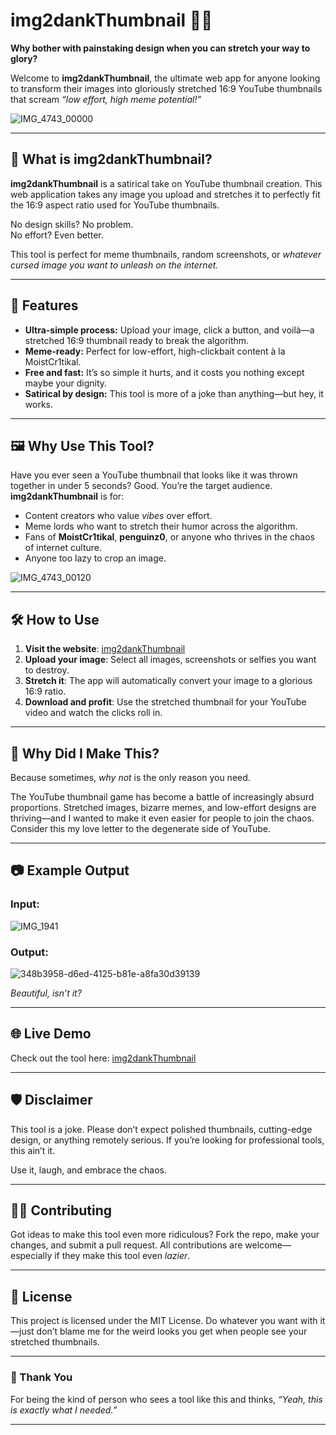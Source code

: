 # img2dankThumbnail 🎨✨  
**Why bother with painstaking design when you can stretch your way to glory?**

Welcome to **img2dankThumbnail**, the ultimate web app for anyone looking to transform their images into gloriously stretched 16:9 YouTube thumbnails that scream *“low effort, high meme potential!”*

![IMG_4743_00000](https://github.com/user-attachments/assets/6972fe95-868f-4318-bbf8-702ee67fa866)

---

## 🚀 What is img2dankThumbnail?

**img2dankThumbnail** is a satirical take on YouTube thumbnail creation. This web application takes any image you upload and stretches it to perfectly fit the 16:9 aspect ratio used for YouTube thumbnails.  

No design skills? No problem.  
No effort? Even better.  

This tool is perfect for meme thumbnails, random screenshots, or *whatever cursed image you want to unleash on the internet.*

---

## 🌟 Features  

- **Ultra-simple process:** Upload your image, click a button, and voilà—a stretched 16:9 thumbnail ready to break the algorithm.  
- **Meme-ready:** Perfect for low-effort, high-clickbait content à la MoistCr1tikal.  
- **Free and fast:** It’s so simple it hurts, and it costs you nothing except maybe your dignity.  
- **Satirical by design:** This tool is more of a joke than anything—but hey, it works.

---

## 🖼️ Why Use This Tool?

Have you ever seen a YouTube thumbnail that looks like it was thrown together in under 5 seconds? Good. You’re the target audience. **img2dankThumbnail** is for:  

- Content creators who value *vibes* over effort.  
- Meme lords who want to stretch their humor across the algorithm.  
- Fans of **MoistCr1tikal**, **penguinz0**, or anyone who thrives in the chaos of internet culture.  
- Anyone too lazy to crop an image.  

![IMG_4743_00120](https://github.com/user-attachments/assets/d3c64a2c-cca0-4baf-b5f6-568e82947725)

---

## 🛠️ How to Use  

1. **Visit the website**: [img2dankThumbnail](https://nicogs.github.io/img2dankThumbnail/)  
2. **Upload your image**: Select all images, screenshots or selfies you want to destroy.  
3. **Stretch it**: The app will automatically convert your image to a glorious 16:9 ratio.  
4. **Download and profit**: Use the stretched thumbnail for your YouTube video and watch the clicks roll in.  

---

## 🤔 Why Did I Make This?

Because sometimes, *why not* is the only reason you need.  

The YouTube thumbnail game has become a battle of increasingly absurd proportions. Stretched images, bizarre memes, and low-effort designs are thriving—and I wanted to make it even easier for people to join the chaos. Consider this my love letter to the degenerate side of YouTube.

---

## 📷 Example Output

### Input:   
![IMG_1941](https://github.com/user-attachments/assets/557c78d4-2d1e-4137-be5c-92011993e3f8)

### Output:  
![348b3958-d6ed-4125-b81e-a8fa30d39139](https://github.com/user-attachments/assets/ffbbb109-30c4-4a05-b5ef-a0528ca26b90)

*Beautiful, isn’t it?*  

---

## 🌐 Live Demo

Check out the tool here: [img2dankThumbnail](https://nicogs.github.io/img2dankThumbnail/)    

---

## 🛡️ Disclaimer  

This tool is a joke. Please don’t expect polished thumbnails, cutting-edge design, or anything remotely serious. If you’re looking for professional tools, this ain’t it.  

Use it, laugh, and embrace the chaos.  

---

## 🧑‍💻 Contributing  

Got ideas to make this tool even more ridiculous? Fork the repo, make your changes, and submit a pull request. All contributions are welcome—especially if they make this tool even *lazier*.  

---

## 📝 License  

This project is licensed under the MIT License. Do whatever you want with it—just don’t blame me for the weird looks you get when people see your stretched thumbnails.

---

### 🎉 Thank You  

For being the kind of person who sees a tool like this and thinks, *“Yeah, this is exactly what I needed.”*

--- 

